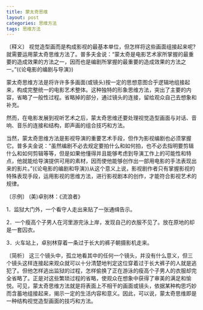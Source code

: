 ```yaml
---
title: 蒙太奇思维
layout: post
categories: 思维方法
tags: 思维方法
---
```


〔释义〕 视觉造型画而是构成影视的最基本单位，但怎样将这些画面组接起来呢?就需要运用蒙太奇思维方法了。普多夫金说：“蒙太奇是电影艺术家所掌握的最重要的造成效果的方法之一，因而也是编剧所掌握的最重要的造成效果的方法之一。”(《论电影的编剧与导演》)

蒙太奇思维方法是将许许多多画面(或镜头)按一定的思想意图合乎逻辑地组接起来，构成完整统一的电影艺术整体。这种独特的形象思维方法，突出了主要的内容，省略了一般性过程。省略掉的部分，通过镜头的连接，留给观众自己去想象和补充。

然而，在电影发展到视听艺术之后，蒙太奇思维还要处理视觉造型画面与对话、音响、音乐的连接和结构，即声画的组合技巧和方法。

当然，蒙太奇思维方法是影视导演的重要艺术手段，但作为影视编剧也必须掌握它。普多夫金说：“虽然编剧不必去规定要拍什么和如何拍，也不必去指明要剪辑什么和如何剪辑等等，但是如果他懂得并且能够考虑到导演工作上的可能性和特点，他就能给导演提供可用的素材，因而使他能够创作出一部用电影的手法表现出来的影片。”(《论电影的编剧和导演》)从这个意义上说，影视剧作者只有掌握影视的特殊表现手段，运用影视的思维方法，进行影视剧本的创作，才能符合影视艺术的规律。

〔示例〕 (美)卓别林：《流浪者》

1．监狱大门外，一个看守人走出来贴了一张通缉告示。

2．一个瘦高个子男人在河里游完泳上岸，发现自己的衣服不见了。放在原地的却是一套囚衣。

3．火车站上，卓别林穿着一条过于长大的裤子朝摄影机走来。

〔简析〕 这三个镜头中，孤立地看其中的任何一个镜头，并没有什么意义，但三个镜头这样连接起来观众就可以十分清楚地判定这位穿着过于长大裤子的人就是逃犯了。但他怎样逃出监狱的过程，怎样偷换了正在游泳的瘦高个子男人的衣服却完全省略了。正是对这些繁琐过程的省略，使观众在想象中获得了审美的满足和愉悦。可见，蒙太奇思维方法就是将表面上不相干的画面或镜头，依据某种构思巧妙而含蓄地组接起来，揭示一定的生活内容和意义。因此，可以说，蒙太奇思维即是一种结构视觉造型画面的技巧和方法。 
